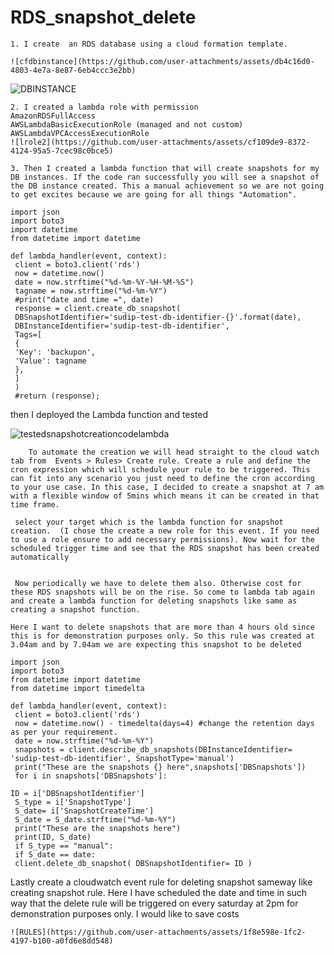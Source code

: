 # RDS_snapshot_delete

	1. I create  an RDS database using a cloud formation template.
 
	![cfdbinstance](https://github.com/user-attachments/assets/db4c16d0-4803-4e7a-8e87-6eb4ccc3e2bb)

 
![DBINSTANCE](https://github.com/user-attachments/assets/c7408bff-a46d-48f6-a3dd-d86588a7bdc7)

	2. I created a lambda role with permission 
	AmazonRDSFullAccess
	AWSLambdaBasicExecutionRole (managed and not custom)
	AWSLambdaVPCAccessExecutionRole
	![lrole2](https://github.com/user-attachments/assets/cf109de9-8372-4124-95a5-7cec98c0bce5)

	3. Then I created a lambda function that will create snapshots for my DB instances. If the code ran successfully you will see a snapshot of the DB instance created. This a manual achievement so we are not going to get excites because we are going for all things "Automation". 
 
	import json
	import boto3
	import datetime
	from datetime import datetime
	
	def lambda_handler(event, context):
	 client = boto3.client('rds')
	 now = datetime.now()
	 date = now.strftime("%d-%m-%Y-%H-%M-%S")
	 tagname = now.strftime("%d-%m-%Y")
	 #print("date and time =", date)
	 response = client.create_db_snapshot(
	 DBSnapshotIdentifier='sudip-test-db-identifier-{}'.format(date),
	 DBInstanceIdentifier='sudip-test-db-identifier',
	 Tags=[
	 {
	 'Key': 'backupon',
	 'Value': tagname
	 },
	 ]
	 )
	 #return (response);

then I deployed the Lambda function and tested 

  ![testedsnapshotcreationcodelambda](https://github.com/user-attachments/assets/effb767d-b0a2-45c5-b274-9a9515c08103)

		To automate the creation we will head straight to the cloud watch tab from  Events > Rules> Create rule. Create a rule and define the cron expression which will schedule your rule to be triggered. This can fit into any scenario you just need to define the cron according to your use case. In this case, I decided to create a snapshot at 7 am with a flexible window of 5mins which means it can be created in that time frame.
	
	 select your target which is the lambda function for snapshot creation.  (I chose the create a new role for this event. If you need to use a role ensure to add necessary permissions). Now wait for the scheduled trigger time and see that the RDS snapshot has been created automatically
	
	
	 Now periodically we have to delete them also. Otherwise cost for these RDS snapshots will be on the rise. So come to lambda tab again and create a lambda function for deleting snapshots like same as creating a snapshot function.
	
	Here I want to delete snapshots that are more than 4 hours old since this is for demonstration purposes only. So this rule was created at 3.04am and by 7.04am we are expecting this snapshot to be deleted

	import json
	import boto3
	from datetime import datetime
	from datetime import timedelta
	
	def lambda_handler(event, context):
	 client = boto3.client('rds')
	 now = datetime.now() - timedelta(days=4) #change the retention days as per your requirement.
	 date = now.strftime("%d-%m-%Y")
	 snapshots = client.describe_db_snapshots(DBInstanceIdentifier= 'sudip-test-db-identifier', SnapshotType='manual')
	 print("These are the snapshots {} here",snapshots['DBSnapshots'])
	 for i in snapshots['DBSnapshots']:
	 
	ID = i['DBSnapshotIdentifier']
	 S_type = i['SnapshotType']
	 S_date= i['SnapshotCreateTime']
	 S_date = S_date.strftime("%d-%m-%Y")
	 print("These are the snapshots here")
	 print(ID, S_date)
	 if S_type == "manual":
	 if S_date == date:
	 client.delete_db_snapshot( DBSnapshotIdentifier= ID )
  
 Lastly create a cloudwatch event rule for deleting snapshot sameway like creating snapshot rule. Here I have scheduled the date and time in such way that the delete rule will be triggered on every saturday at 2pm for demonstration purposes only. I would like to save costs 


	![RULES](https://github.com/user-attachments/assets/1f8e598e-1fc2-4197-b100-a0fd6e8dd548)

